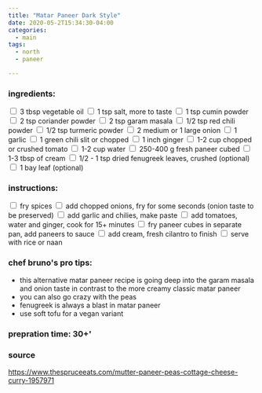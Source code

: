 ```yaml
---
title: "Matar Paneer Dark Style"
date: 2020-05-2T15:34:30-04:00
categories:
  - main 
tags:
  - north
  - paneer

---
```


### ingredients:

<input type="checkbox"> 3 tbsp vegetable oil
<input type="checkbox"> 1 tsp salt, more to taste
<input type="checkbox"> 1 tsp cumin powder 
<input type="checkbox"> 2 tsp coriander powder
<input type="checkbox"> 2 tsp garam masala
<input type="checkbox"> 1/2 tsp red chili powder
<input type="checkbox"> 1/2 tsp turmeric powder 
<input type="checkbox"> 2 medium or 1 large onion
<input type="checkbox"> 1 garlic
<input type="checkbox"> 1 green chili slit or chopped
<input type="checkbox"> 1 inch ginger
<input type="checkbox"> 1-2 cup chopped or crushed tomato
<input type="checkbox"> 1-2 cup water
<input type="checkbox"> 250-400 g fresh paneer cubed
<input type="checkbox"> 1-3 tbsp of cream
<input type="checkbox"> 1/2 - 1 tsp dried fenugreek leaves, crushed  (optional)
<input type="checkbox"> 1 bay leaf (optional)



### instructions:
<input type="checkbox"> fry spices
<input type="checkbox"> add chopped onions, fry for some seconds (onion taste to be preserved)
<input type="checkbox"> add garlic and chilies, make paste
<input type="checkbox"> add tomatoes, water and ginger, cook for 15+ minutes
<input type="checkbox"> fry paneer cubes in separate pan, add paneers to sauce
<input type="checkbox"> add cream, fresh cilantro to finish
<input type="checkbox"> serve with rice or naan

### chef bruno's pro tips:

- this alternative matar paneer recipe is going deep into the garam masala and onion taste in contrast to the more creamy classic matar paneer
- you can also go crazy with the peas
- fenugreek is always a blast in matar paneer
- use soft tofu for a vegan variant


### prepration time: 30+'

### source

https://www.thespruceeats.com/mutter-paneer-peas-cottage-cheese-curry-1957971


